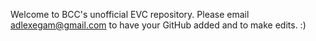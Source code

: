 Welcome to BCC's unofficial EVC repository. Please email adlexegam@gmail.com to have your GitHub added and to make edits. :)